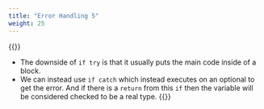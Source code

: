 ```yaml
---
title: "Error Handling 5"
weight: 25
---
```

{{<start>}}
- The downside of `if try` is that it usually puts the main code inside of a block.
- We can instead use `if catch` which instead executes on an optional to get the error. And if there is a `return` from this `if` then the variable will be considered checked to be a real type.
{{<end25>}}

